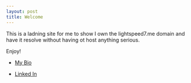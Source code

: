 ```yaml
---
layout: post
title: Welcome
---
```


This is a ladning site for me to show I own the lightspeed7.me domain and have it resolve without having ot host anything serious. 

Enjoy!

* [My Bio](../about.md)

* [Linked In](https://www.linkedin.com/in/code-wrangler-and-software-poet/)